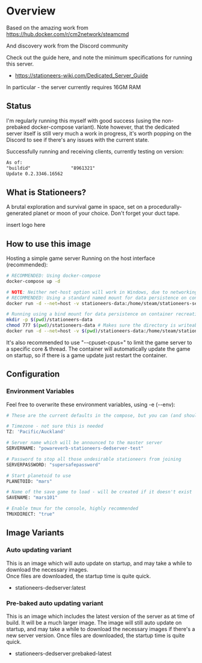 # Overview

Based on the amazing work from
https://hub.docker.com/r/cm2network/steamcmd

And discovery work from the Discord community

Check out the guide here, and note the minimum specifications for running this server.
- https://stationeers-wiki.com/Dedicated_Server_Guide

In particular - the server currently requires 16GM RAM

## Status

I'm regularly running this myself with good success (using the non-prebaked docker-compose variant).
Note however, that the dedicated server itself is still very much a work in progress, it's worth popping on the Discord to see if there's any issues with the current state.

Successfully running and receiving clients, currently testing on version:

```txt
As of:
"buildid"               "8961321"
Update 0.2.3346.16562
```

## What is Stationeers?
A brutal exploration and survival game in space, set on a procedurally-generated planet or moon of your choice.  Don't forget your duct tape.

insert logo here

## How to use this image
Hosting a simple game server
Running on the host interface (recommended):

```sh
# RECOMMENDED: Using docker-compose
docker-compose up -d

# NOTE: Neither net-host option will work in Windows, due to networking incompatibilities.  Use the docker-compose version.
# RECOMMENDED: Using a standard named mount for data persistence on container recreation:
docker run -d --net=host -v stationeers-data:/home/steam/stationeers-server-dedicated/ --name=stationeers-dedicated powareverb/stationeers-dedserver

# Running using a bind mount for data persistence on container recreation:
mkdir -p $(pwd)/stationeers-data
chmod 777 $(pwd)/stationeers-data # Makes sure the directory is writeable by the unprivileged container user
docker run -d --net=host -v $(pwd)/stationeers-data:/home/steam/stationeers-server-dedicated/ --name=stationeers-dedicated powareverb/stationeers-dedserver

```
It's also recommended to use "--cpuset-cpus=" to limit the game server to a specific core & thread.
The container will automatically update the game on startup, so if there is a game update just restart the container.

## Configuration
### Environment Variables
Feel free to overwrite these environment variables, using -e (--env):

```sh
# These are the current defaults in the compose, but you can (and should!) override them

# Timezone - not sure this is needed
TZ: 'Pacific/Auckland'

# Server name which will be announced to the master server
SERVERNAME: "powareverb-stationeers-dedserver-test"

# Password to stop all those undesirable stationeers from joining
SERVERPASSWORD: "supersafepassword"

# Start planetoid to use
PLANETOID: "mars"

# Name of the save game to load - will be created if it doesn't exist
SAVENAME: "mars101"

# Enable tmux for the console, highly recommended
TMUXDIRECT: "true"
```

## Image Variants

### Auto updating variant

This is an image which will auto update on startup, and may take a while to download the necessary images.  
Once files are downloaded, the startup time is quite quick.

- stationeers-dedserver:latest

### Pre-baked auto updating variant

This is an image which includes the latest version of the server as at time of build.  It will be a much larger image.
The image will still auto update on startup, and may take a while to download the necessary images if there's a new server version.
Once files are downloaded, the startup time is quite quick.

- stationeers-dedserver:prebaked-latest
